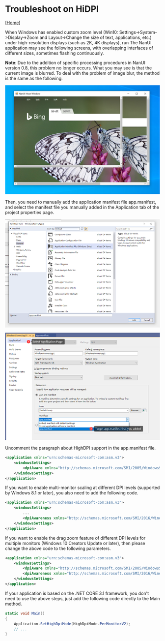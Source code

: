 # Troubleshoot on HiDPI

[[Home](../README.md)]

When Windows has enabled custom zoom level (Win10: Settings->System->Display->Zoom and Layout->Change the size of text, applications, etc.) under high-resolution displays (such as 2K, 4K displays), run The NanUI application may see the following screens, with overlapping interfaces of different sizes, sometimes flashing continuously.

**Note**: Due to the addition of specific processing procedures in NanUI version 0.8, this problem no longer occurs. What you may see is that the current image is blurred. To deal with the problem of image blur, the method is the same as the following.

![HiDPI Bug](../../images/high-dpi-bug.png)

Then, you need to manually add the application manifest file app.manifest, and select the manifest file you manually added in the Application tab of the project properties page.

![Add application manifest](../../images/add-app-manifest.png)

![Specified application list](../../images/target-app-manifest.png)

Uncomment the paragraph about HighDPI support in the app.manifest file.

```xml
<application xmlns="urn:schemas-microsoft-com:asm.v3">
    <windowsSettings>
        <dpiAware xmlns="http://schemas.microsoft.com/SMI/2005/WindowsSettings">true</dpiAware>
    </windowsSettings>
</application>
```

If you want to enable multi-monitor scaling at different DPI levels (supported by Windows 8.1 or later), you also need to add the following code.

```xml
<application xmlns="urn:schemas-microsoft-com:asm.v3">
    <windowsSettings>
        ...
        <dpiAwareness xmlns="http://schemas.microsoft.com/SMI/2016/WindowsSettings">PerMonitor</dpiAwareness>
    </windowsSettings>
</application>
```

If you want to enable the drag zoom feature of different DPI levels for multiple monitors (Windows 10 Creators Update or later), then please change the above code to the following parameters.

```xml
<application xmlns="urn:schemas-microsoft-com:asm.v3">
    <windowsSettings>
        <dpiAware xmlns="http://schemas.microsoft.com/SMI/2005/WindowsSettings">true</dpiAware>
        <dpiAwareness xmlns="http://schemas.microsoft.com/SMI/2016/WindowsSettings">PerMonitorV2</dpiAwareness>
    </windowsSettings>
</application>
```

If your application is based on the .NET CORE 3.1 framework, you don't need to use the above steps, just add the following code directly to the Main method.

```csharp
static void Main()
{
    Application.SetHighDpiMode(HighDpiMode.PerMonitorV2);
    // ...
}
```
